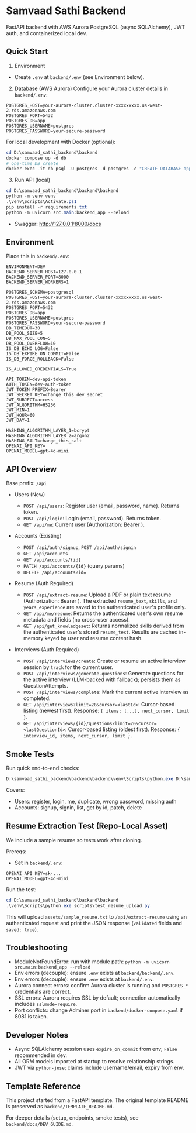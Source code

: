 # Samvaad Sathi Backend

FastAPI backend with AWS Aurora PostgreSQL (async SQLAlchemy), JWT auth, and containerized local dev.

## Quick Start

1) Environment
- Create `.env` at `backend/.env` (see Environment below).

2) Database (AWS Aurora)
Configure your Aurora cluster details in `backend/.env`:
```env
POSTGRES_HOST=your-aurora-cluster.cluster-xxxxxxxxx.us-west-2.rds.amazonaws.com
POSTGRES_PORT=5432
POSTGRES_DB=app
POSTGRES_USERNAME=postgres
POSTGRES_PASSWORD=your-secure-password
```

For local development with Docker (optional):
```powershell
cd D:\samvaad_sathi_backend\backend
docker compose up -d db
# one-time DB create
docker exec -it db psql -U postgres -d postgres -c "CREATE DATABASE app;"
```

3) Run API (local)
```powershell
cd D:\samvaad_sathi_backend\backend\backend
python -m venv venv
.\venv\Scripts\Activate.ps1
pip install -r requirements.txt
python -m uvicorn src.main:backend_app --reload
```
- Swagger: http://127.0.0.1:8000/docs

## Environment
Place this in `backend/.env`:
```env
ENVIRONMENT=DEV
BACKEND_SERVER_HOST=127.0.0.1
BACKEND_SERVER_PORT=8000
BACKEND_SERVER_WORKERS=1

POSTGRES_SCHEMA=postgresql
POSTGRES_HOST=your-aurora-cluster.cluster-xxxxxxxxx.us-west-2.rds.amazonaws.com
POSTGRES_PORT=5432
POSTGRES_DB=app
POSTGRES_USERNAME=postgres
POSTGRES_PASSWORD=your-secure-password
DB_TIMEOUT=30
DB_POOL_SIZE=5
DB_MAX_POOL_CON=5
DB_POOL_OVERFLOW=10
IS_DB_ECHO_LOG=False
IS_DB_EXPIRE_ON_COMMIT=False
IS_DB_FORCE_ROLLBACK=False

IS_ALLOWED_CREDENTIALS=True

API_TOKEN=dev-api-token
AUTH_TOKEN=dev-auth-token
JWT_TOKEN_PREFIX=Bearer
JWT_SECRET_KEY=change_this_dev_secret
JWT_SUBJECT=access
JWT_ALGORITHM=HS256
JWT_MIN=1
JWT_HOUR=60
JWT_DAY=1

HASHING_ALGORITHM_LAYER_1=bcrypt
HASHING_ALGORITHM_LAYER_2=argon2
HASHING_SALT=change_this_salt
OPENAI_API_KEY= 
OPENAI_MODEL=gpt-4o-mini
```

## API Overview
Base prefix: `/api`

- Users (New)
  - `POST /api/users`: Register user (email, password, name). Returns token.
  - `POST /api/login`: Login (email, password). Returns token.
  - `GET /api/me`: Current user (Authorization: Bearer <token>).

- Accounts (Existing)
  - `POST /api/auth/signup`, `POST /api/auth/signin`
  - `GET /api/accounts`
  - `GET /api/accounts/{id}`
  - `PATCH /api/accounts/{id}` (query params)
  - `DELETE /api/accounts?id=`

- Resume (Auth Required)
  - `POST /api/extract-resume`: Upload a PDF or plain text resume (Authorization: Bearer <token>). The extracted `resume_text`, `skills`, and `years_experience` are saved to the authenticated user's profile only.
  - `GET /api/me/resume`: Returns the authenticated user's own resume metadata and fields (no cross-user access).
  - `GET /api/get_knowledgeset`: Returns normalized skills derived from the authenticated user's stored `resume_text`. Results are cached in-memory keyed by user and resume content hash.

- Interviews (Auth Required)
  - `POST /api/interviews/create`: Create or resume an active interview session by `track` for the current user.
  - `POST /api/interviews/generate-questions`: Generate questions for the active interview (LLM-backed with fallback); persists them as QuestionAttempts.
  - `POST /api/interviews/complete`: Mark the current active interview as completed.
  - `GET /api/interviews?limit=20&cursor=<lastId>`: Cursor-based listing (newest first). Response: `{ items: [...], next_cursor, limit }`.
  - `GET /api/interviews/{id}/questions?limit=20&cursor=<lastQuestionId>`: Cursor-based listing (oldest first). Response: `{ interview_id, items, next_cursor, limit }`.

## Smoke Tests
Run quick end-to-end checks:
```powershell
D:\samvaad_sathi_backend\backend\backend\venv\Scripts\python.exe D:\samvaad_sathi_backend\backend\backend\scripts\smoke_test.py
```
Covers:
- Users: register, login, me, duplicate, wrong password, missing auth
- Accounts: signup, signin, list, get by id, patch, delete

## Resume Extraction Test (Repo-Local Asset)
We include a sample resume so tests work after cloning.

Prereqs:
- Set in `backend/.env`:
```env
OPENAI_API_KEY=sk-...
OPENAI_MODEL=gpt-4o-mini
```

Run the test:
```powershell
cd D:\samvaad_sathi_backend\backend\backend
.\venv\Scripts\python.exe scripts\test_resume_upload.py
```
This will upload `assets/sample_resume.txt` to `/api/extract-resume` using an authenticated request and print the JSON response (`validated` fields and `saved: true`).

## Troubleshooting
- ModuleNotFoundError: run with module path: `python -m uvicorn src.main:backend_app --reload`
- Env errors (decouple): ensure `.env` exists at `backend/backend/.env`.
- Env errors (decouple): ensure `.env` exists at `backend/.env`.
- Aurora connect errors: confirm Aurora cluster is running and `POSTGRES_*` credentials are correct.
- SSL errors: Aurora requires SSL by default; connection automatically includes `sslmode=require`.
- Port conflicts: change Adminer port in `backend/docker-compose.yaml` if 8081 is taken.

## Developer Notes
- Async SQLAlchemy session uses `expire_on_commit` from env; `False` recommended in dev.
- All ORM models imported at startup to resolve relationship strings.
- JWT via `python-jose`; claims include username/email, expiry from env.

## Template Reference
This project started from a FastAPI template. The original template README is preserved as `backend/TEMPLATE_README.md`.

For deeper details (setup, endpoints, smoke tests), see `backend/docs/DEV_GUIDE.md`.
